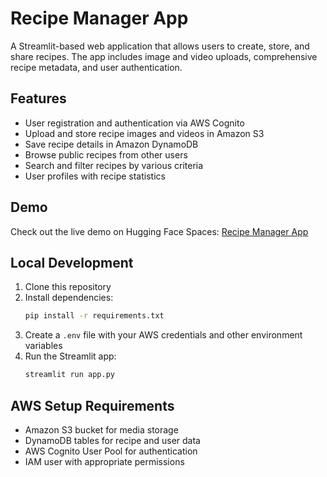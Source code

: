 # Recipe Manager App

A Streamlit-based web application that allows users to create, store, and share recipes. The app includes image and video uploads, comprehensive recipe metadata, and user authentication.

## Features

- User registration and authentication via AWS Cognito
- Upload and store recipe images and videos in Amazon S3
- Save recipe details in Amazon DynamoDB
- Browse public recipes from other users
- Search and filter recipes by various criteria
- User profiles with recipe statistics

## Demo

Check out the live demo on Hugging Face Spaces: [Recipe Manager App](https://huggingface.co/spaces/your-username/recipe-manager-app)

## Local Development

1. Clone this repository
2. Install dependencies:
   ```bash
   pip install -r requirements.txt
   ```
3. Create a `.env` file with your AWS credentials and other environment variables
4. Run the Streamlit app:
   ```bash
   streamlit run app.py
   ```

## AWS Setup Requirements

- Amazon S3 bucket for media storage
- DynamoDB tables for recipe and user data
- AWS Cognito User Pool for authentication
- IAM user with appropriate permissions
